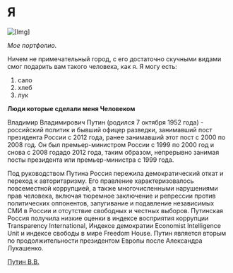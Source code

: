 # Я

 ![[Img]](https://puzzleit.ru/files/puzzles/100/100267/_background.jpg)

*Мое портфолио*.

Ничем не примечательный город, с его достаточно скучными видами смог подарить вам такого человека, как я.
Я могу есть:
1. сало
2. хлеб
3. лук

**Люди которые сделали меня Человеком** 

Владимир Владимирович Путин (родился 7 октября 1952 года) - российский политик и бывший офицер разведки, занимавший пост президента России с 2012 года, ранее занимавший этот пост с 2000 по 2008 год. Он был премьер-министром России с 1999 по 2000 год и снова с 2008 годадо 2012 года, таким образом, непрерывно занимая посты президента или премьер-министра с 1999 года.

Под руководством Путина Россия пережила демократический откат и переход к авторитаризму. Его правление характеризовалось повсеместной коррупцией, а также многочисленными нарушениями прав человека, включая тюремное заключение и репрессии против политических оппонентов, запугивание и подавление независимых СМИ в России и отсутствие свободных и честных выборов. Путинская Россия получила низкие оценки в индексе восприятия коррупции Transparency International, Индексе демократии Economist Intelligence Unit и индексе свободы в мире Freedom House. Путин является вторым по продолжительности президентом Европы после Александра Лукашенко.

[Путин В.В.](https://translated.turbopages.org/proxy_u/en-ru.ru.2c873a30-637df13a-0872f144-74722d776562/https/en.wikipedia.org/wiki/Vladimer_putin)

